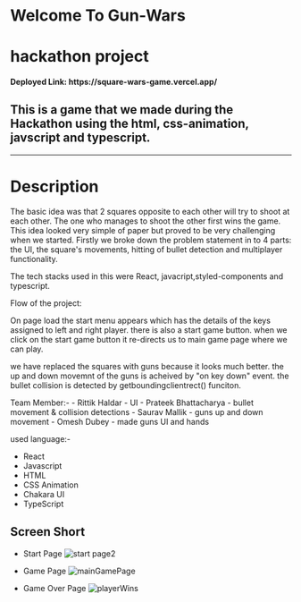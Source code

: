 #  Welcome To Gun-Wars
<h1>hackathon project</h1>

<h4>Deployed Link: https://square-wars-game.vercel.app/</h4>
<h2>This is a game that we made during the Hackathon using the html, css-animation, javscript and typescript.</h2>

---

<h1>Description</h3>
<p>The basic idea was that 2 squares opposite to each other will try to shoot at each other. The one who manages to shoot the other first wins the game. This idea looked very simple of paper but proved to be very challenging when we started. Firstly we broke down the problem statement in to 4 parts: the UI, the square's movements, hitting of bullet detection and multiplayer functionality.

The tech stacks used in this were React, javacript,styled-components and typescript. 

Flow of the project:

On page load the start menu appears which has the details of the keys assigned to left and right player. there is also a start game button. when we click on the start game button it re-directs us to main game page where we can play. 

we have replaced the squares with guns because it looks much better. the up and down movemnt of the guns is acheived by "on key down" event. the bullet collision is detected by getboundingclientrect() funciton.  
</p>
Team Member:-
- Rittik Haldar - UI
- Prateek Bhattacharya - bullet movement & collision detections
- Saurav Mallik - guns up and down movement
- Omesh Dubey - made guns UI and hands

used language:-
- React
- Javascript
- HTML
- CSS Animation
- Chakara UI
- TypeScript

## Screen Short


- Start Page
![start page2](https://user-images.githubusercontent.com/107463021/222921929-3c70cb13-c787-4c61-8460-b2e9f7202903.png)





- Game Page
![mainGamePage](https://user-images.githubusercontent.com/107463021/222917836-63cae961-e176-4b61-9bc7-1659b5592616.png)

- Game Over Page
![playerWins](https://user-images.githubusercontent.com/107463021/222917856-590c1d07-c0ae-41ef-97ed-8d0f9c7e62fe.png)



